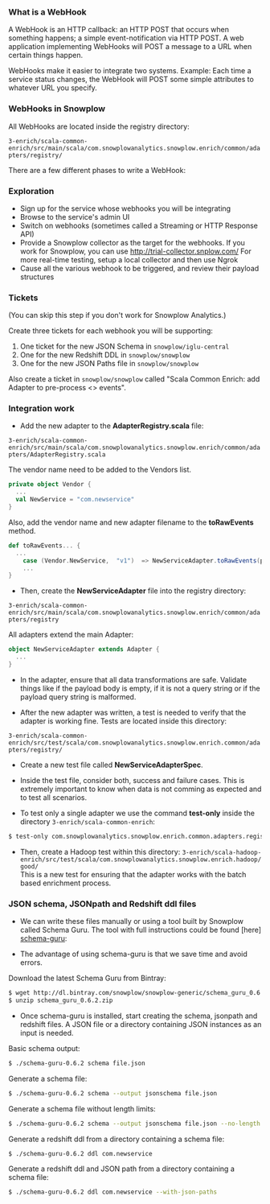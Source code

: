 ### What is a WebHook
A WebHook is an HTTP callback: an HTTP POST that occurs when something happens; a simple event-notification via HTTP POST. A web application implementing WebHooks will POST a message to a URL when certain things happen.

WebHooks make it easier to integrate two systems. Example:
Each time a service status changes, the WebHook will POST some simple attributes to whatever URL you specify.

### WebHooks in Snowplow
All WebHooks are located inside the registry directory:

`3-enrich/scala-common-enrich/src/main/scala/com.snowplowanalytics.snowplow.enrich/common/adapters/registry/`


There are a few different phases to write a WebHook:

### Exploration

* Sign up for the service whose webhooks you will be integrating
* Browse to the service's admin UI
* Switch on webhooks (sometimes called a Streaming or HTTP Response API)
* Provide a Snowplow collector as the target for the webhooks. If you work for Snowplow, you can use http://trial-collector.snplow.com/ For more real-time testing, setup a local collector and then use Ngrok
* Cause all the various webhook to be triggered, and review their payload structures

### Tickets

(You can skip this step if you don't work for Snowplow Analytics.)

Create three tickets for each webhook you will be supporting:

1. One ticket for the new JSON Schema in `snowplow/iglu-central`
2. One for the new Redshift DDL in `snowplow/snowplow`
3. One for the new JSON Paths file in `snowplow/snowplow`

Also create a ticket in `snowplow/snowplow` called "Scala Common Enrich: add Adapter to pre-process <<Service>> events".

### Integration work
* Add the new adapter to the **AdapterRegistry.scala** file: 

`3-enrich/scala-common-enrich/src/main/scala/com.snowplowanalytics.snowplow.enrich/common/adapters/AdapterRegistry.scala`

The vendor name need to be added to the Vendors list.
  ```scala
  private object Vendor {
    ...
    val NewService = "com.newservice"
  }
  ```

Also, add the vendor name and new adapter filename to the **toRawEvents** method.
  ```scala 
  def toRawEvents... {
    ...
	  case (Vendor.NewService,  "v1")  => NewServiceAdapter.toRawEvents(payload)
	  ...
  }
  ```

* Then, create the **NewServiceAdapter** file into the registry directory:

`3-enrich/scala-common-enrich/src/main/scala/com.snowplowanalytics.snowplow.enrich/common/adapters/registry`

All adapters extend the main Adapter:
  ```scala 
  object NewServiceAdapter extends Adapter {
    ...
  }
  ```

* In the adapter, ensure that all data transformations are safe. Validate things like if the payload body is empty, if it is not a query string or if the payload query string is malformed.

* After the new adapter was written, a test is needed to verify that the adapter is working fine. Tests are located inside this directory: 

`3-enrich/scala-common-enrich/src/test/scala/com.snowplowanalytics.snowplow.enrich.common/adapters/registry/`

* Create a new test file called **NewServiceAdapterSpec**.

* Inside the test file, consider both, success and failure cases. This is extremely important to know when data is not comming as expected and to test all scenarios.

* To test only a single adapter we use the command **test-only** inside the directory `3-enrich/scala-common-enrich`:
```bash
$ test-only com.snowplowanalytics.snowplow.enrich.common.adapters.registry.NewServiceAdapterSpec
```

* Then, create a Hadoop test within this directory: 
`3-enrich/scala-hadoop-enrich/src/test/scala/com.snowplowanalytics.snowplow.enrich.hadoop/good/`  
This is a new test for ensuring that the adapter works with the batch based enrichment process.

### JSON schema, JSONpath and Redshift ddl files

* We can write these files manually or using a tool built by Snowplow called Schema Guru. The tool with full instructions could be found [here] [schema-guru]:

* The advantage of using schema-guru is that we save time and avoid errors.  

Download the latest Schema Guru from Bintray:
```bash
$ wget http://dl.bintray.com/snowplow/snowplow-generic/schema_guru_0.6.2.zip
$ unzip schema_guru_0.6.2.zip
```

* Once schema-guru is installed, start creating the schema, jsonpath and redshift files. A JSON file or a directory containing JSON instances as an input is needed.

Basic schema output:
```bash
$ ./schema-guru-0.6.2 schema file.json
```

Generate a schema file:
```bash
$ ./schema-guru-0.6.2 schema --output jsonschema file.json
```

Generate a schema file without length limits:
```bash
$ ./schema-guru-0.6.2 schema --output jsonschema file.json --no-length
```

Generate a redshift ddl from a directory containing a schema file:
```bash
$ ./schema-guru-0.6.2 ddl com.newservice
```

Generate a redshift ddl and JSON path from a directory containing a schema file:
```bash
$ ./schema-guru-0.6.2 ddl com.newservice --with-json-paths
```

[schema-guru]: https://github.com/snowplow/schema-guru